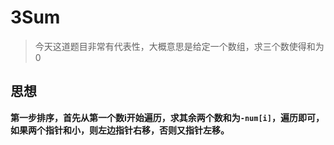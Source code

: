 # 3Sum

> 今天这道题目非常有代表性，大概意思是给定一个数组，求三个数使得和为0

## 思想
**第一步排序，首先从第一个数i开始遍历，求其余两个数和为```-num[i]```，遍历即可，如果两个指针和小，则左边指针右移，否则又指针左移。**

